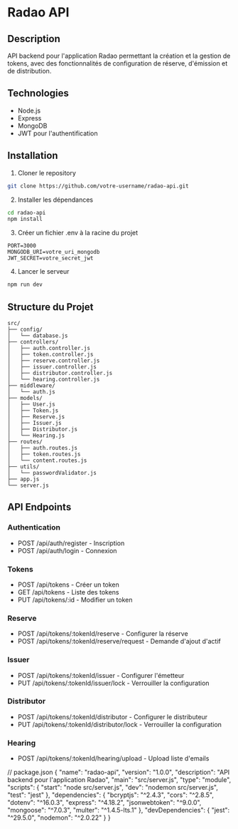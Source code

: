 # Radao API

## Description

API backend pour l'application Radao permettant la création et la gestion de tokens, avec des fonctionnalités de configuration de réserve, d'émission et de distribution.

## Technologies

- Node.js
- Express
- MongoDB
- JWT pour l'authentification

## Installation

1. Cloner le repository

```bash
git clone https://github.com/votre-username/radao-api.git
```

2. Installer les dépendances

```bash
cd radao-api
npm install
```

3. Créer un fichier .env à la racine du projet

```env
PORT=3000
MONGODB_URI=votre_uri_mongodb
JWT_SECRET=votre_secret_jwt
```

4. Lancer le serveur

```bash
npm run dev
```

## Structure du Projet

```
src/
├── config/
│   └── database.js
├── controllers/
│   ├── auth.controller.js
│   ├── token.controller.js
│   ├── reserve.controller.js
│   ├── issuer.controller.js
│   ├── distributor.controller.js
│   └── hearing.controller.js
├── middleware/
│   └── auth.js
├── models/
│   ├── User.js
│   ├── Token.js
│   ├── Reserve.js
│   ├── Issuer.js
│   ├── Distributor.js
│   └── Hearing.js
├── routes/
│   ├── auth.routes.js
│   ├── token.routes.js
│   └── content.routes.js
├── utils/
│   └── passwordValidator.js
├── app.js
└── server.js
```

## API Endpoints

### Authentication

- POST /api/auth/register - Inscription
- POST /api/auth/login - Connexion

### Tokens

- POST /api/tokens - Créer un token
- GET /api/tokens - Liste des tokens
- PUT /api/tokens/:id - Modifier un token

### Reserve

- POST /api/tokens/:tokenId/reserve - Configurer la réserve
- POST /api/tokens/:tokenId/reserve/request - Demande d'ajout d'actif

### Issuer

- POST /api/tokens/:tokenId/issuer - Configurer l'émetteur
- PUT /api/tokens/:tokenId/issuer/lock - Verrouiller la configuration

### Distributor

- POST /api/tokens/:tokenId/distributor - Configurer le distributeur
- PUT /api/tokens/:tokenId/distributor/lock - Verrouiller la configuration

### Hearing

- POST /api/tokens/:tokenId/hearing/upload - Upload liste d'emails

// package.json
{
"name": "radao-api",
"version": "1.0.0",
"description": "API backend pour l'application Radao",
"main": "src/server.js",
"type": "module",
"scripts": {
"start": "node src/server.js",
"dev": "nodemon src/server.js",
"test": "jest"
},
"dependencies": {
"bcryptjs": "^2.4.3",
"cors": "^2.8.5",
"dotenv": "^16.0.3",
"express": "^4.18.2",
"jsonwebtoken": "^9.0.0",
"mongoose": "^7.0.3",
"multer": "^1.4.5-lts.1"
},
"devDependencies": {
"jest": "^29.5.0",
"nodemon": "^2.0.22"
}
}

